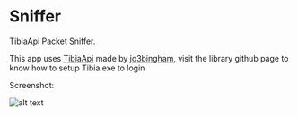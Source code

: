 # Sniffer
TibiaApi Packet Sniffer.

This app uses [TibiaApi](https://github.com/jo3bingham/TibiaAPI) made by [jo3bingham](https://github.com/jo3bingham), 
visit the library github page to know how to setup Tibia.exe to login 

Screenshot:

![alt text](https://raw.githubusercontent.com/VincentAA/Sniffer/master/Sniffer.png "Sniffer")

